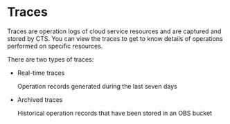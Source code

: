 # Traces<a name="en-us_topic_0043877276"></a>

Traces are operation logs of cloud service resources and are captured and stored by CTS. You can view the traces to get to know details of operations performed on specific resources.

There are two types of traces:

-   Real-time traces

    Operation records generated during the last seven days

-   Archived traces

    Historical operation records that have been stored in an OBS bucket


